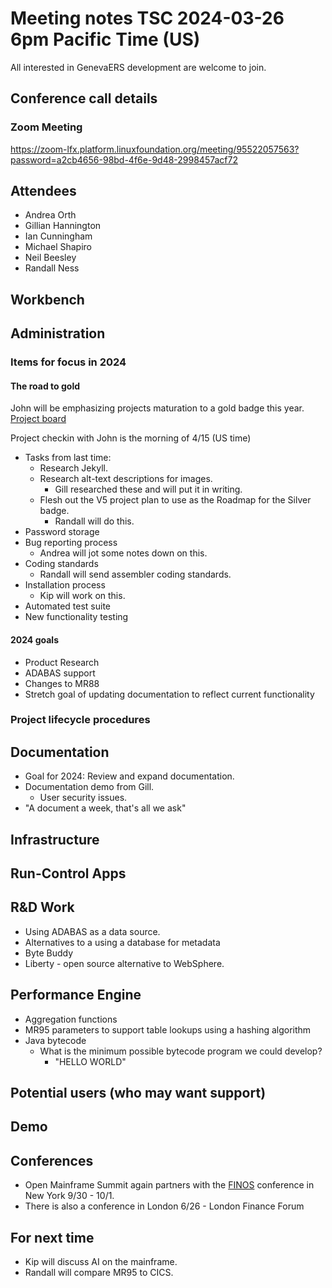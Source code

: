 # Meeting notes TSC 2024-03-26 6pm Pacific Time (US)
All interested in GenevaERS development are welcome to join.
## Conference call details
### Zoom Meeting
https://zoom-lfx.platform.linuxfoundation.org/meeting/95522057563?password=a2cb4656-98bd-4f6e-9d48-2998457acf72
## Attendees 
- Andrea Orth 
- Gillian Hannington 
- Ian Cunningham
- Michael Shapiro
- Neil Beesley 
- Randall Ness
<!-- 
- Bob McCormack 
- Eugene Morrow 
- Kip Twitchell 
- Jeff Horner 
-->
## Workbench
  
## Administration

### Items for focus in 2024

#### The road to gold

John will be emphasizing projects maturation to a gold badge this year.
[Project board](https://github.com/orgs/genevaers/projects/8/views/2)

Project checkin with John is the morning of 4/15 (US time)

- Tasks from last time: 
  - Research Jekyll.
  - Research alt-text descriptions for images.
    - Gill researched these and will put it in writing.
  - Flesh out the V5 project plan to use as the Roadmap for the Silver badge.
    - Randall will do this.
- Password storage
- Bug reporting process
  - Andrea will jot some notes down on this.
- Coding standards
  - Randall will send assembler coding standards.
- Installation process
  - Kip will work on this.
- Automated test suite
- New functionality testing
  
#### 2024 goals

- Product Research
- ADABAS support
- Changes to MR88
- Stretch goal of updating documentation to reflect current functionality

### Project lifecycle procedures
## Documentation
- Goal for 2024: Review and expand documentation.
- Documentation demo from Gill. 
  - User security issues.
- "A document a week, that's all we ask" 
## Infrastructure
## Run-Control Apps
## R&D Work
- Using ADABAS as a data source.  
- Alternatives to a using a database for metadata
- Byte Buddy 
- Liberty - open source alternative to WebSphere.
## Performance Engine
- Aggregation functions
- MR95 parameters to support table lookups using a hashing algorithm  
- Java bytecode 
  - What is the minimum possible bytecode program we could develop?
    - "HELLO WORLD"
## Potential users (who may want support)
## Demo
## Conferences

- Open Mainframe Summit again partners with the [FINOS](https://www.finos.org/) conference in New York 9/30 - 10/1.
- There is also a conference in London 6/26 - London Finance Forum

## For next time 
- Kip will discuss AI on the mainframe.
- Randall will compare MR95 to CICS. 
